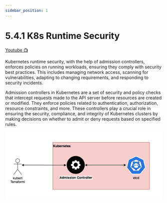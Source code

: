 ```yaml
---
sidebar_position: 1
---
```


# 5.4.1 K8s Runtime Security

[Youtube 📺](https://www.youtube.com/watch?v=Am9417a87zU&t=6634s)

Kubernetes runtime security, with the help of admission controllers, enforces policies on running workloads, ensuring they comply with security best practices. This includes managing network access, scanning for vulnerabilities, adapting to changing requirements, and responding to security incidents.

Admission controllers in Kubernetes are a set of security and policy checks that intercept requests made to the API server before resources are created or modified. They enforce policies related to authentication, authorization, resource constraints, and more. These controllers play a crucial role in ensuring the security, compliance, and integrity of Kubernetes clusters by making decisions on whether to admit or deny requests based on specified rules.

![](img/5D_3.png)

